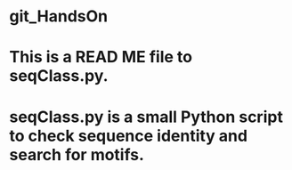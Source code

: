 # git_HandsOn

# This is a READ ME file to seqClass.py.

# seqClass.py is a small Python script to check sequence identity and search for motifs.

